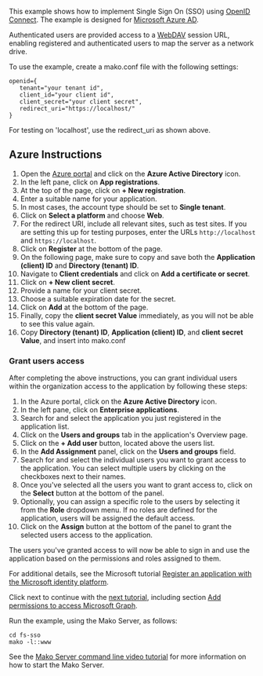 This example shows how to implement Single Sign On (SSO) using
[OpenID Connect](https://openid.net/connect/).
The example is designed for [Microsoft Azure AD](https://portal.azure.com/).

Authenticated users are provided access to a
[WebDAV](https://realtimelogic.com/products/webdav/)
session URL, enabling registered and authenticated users to map the
server as a network drive.

To use the example, create a mako.conf file with the following
settings:

```
openid={
   tenant="your tenant id",
   client_id="your client id",
   client_secret="your client secret",
   redirect_uri="https://localhost/"
}
```

For testing on 'localhost', use the redirect_uri as shown above.

## Azure Instructions

1. Open the [Azure portal](https://portal.azure.com/) and click on the **Azure Active Directory** icon.
2. In the left pane, click on **App registrations**.
3. At the top of the page, click on **+ New registration**.
4. Enter a suitable name for your application.
5. In most cases, the account type should be set to **Single tenant**.
6. Click on **Select a platform** and choose **Web**.
7. For the redirect URI, include all relevant sites, such as test sites. If you are setting this up for testing purposes, enter the URLs `http://localhost` and `https://localhost`.
8. Click on **Register** at the bottom of the page.
9. On the following page, make sure to copy and save both the **Application (client) ID** and **Directory (tenant) ID**.
10. Navigate to **Client credentials** and click on **Add a certificate or secret**.
11. Click on **+ New client secret**.
12. Provide a name for your client secret.
13. Choose a suitable expiration date for the secret.
14. Click on **Add** at the bottom of the page.
15. Finally, copy the **client secret Value** immediately, as you will not be able to see this value again.
16. Copy **Directory (tenant) ID**, **Application (client) ID**, and **client secret Value**, and insert into mako.conf

### Grant users access

After completing the above instructions, you can grant individual users within the organization access to the application by following these steps:

1. In the Azure portal, click on the **Azure Active Directory** icon.
2. In the left pane, click on **Enterprise applications**.
3. Search for and select the application you just registered in the application list.
4. Click on the **Users and groups** tab in the application's Overview page.
5. Click on the **+ Add user** button, located above the users list.
6. In the **Add Assignment** panel, click on the **Users and groups** field.
7. Search for and select the individual users you want to grant access to the application. You can select multiple users by clicking on the checkboxes next to their names.
8. Once you've selected all the users you want to grant access to, click on the **Select** button at the bottom of the panel.
9. Optionally, you can assign a specific role to the users by selecting it from the **Role** dropdown menu. If no roles are defined for the application, users will be assigned the default access.
10. Click on the **Assign** button at the bottom of the panel to grant the selected users access to the application.

The users you've granted access to will now be able to sign in and use the application based on the permissions and roles assigned to them.


For additional details, see the Microsoft tutorial
[Register an application with the Microsoft identity platform](https://docs.microsoft.com/en-us/azure/active-directory/develop/quickstart-configure-app-expose-web-apis).

Click next to continue with the [next tutorial](https://docs.microsoft.com/en-us/azure/active-directory/develop/quickstart-configure-app-access-web-apis), including section
[Add permissions to access Microsoft Graph](https://docs.microsoft.com/en-us/azure/active-directory/develop/quickstart-configure-app-access-web-apis#add-permissions-to-access-microsoft-graph).

Run the example, using the Mako Server, as follows:

```
cd fs-sso
mako -l::www
```

See the
[Mako Server command line video tutorial](https://youtu.be/vwQ52ZC5RRg)
for more information on how to start the Mako Server.





